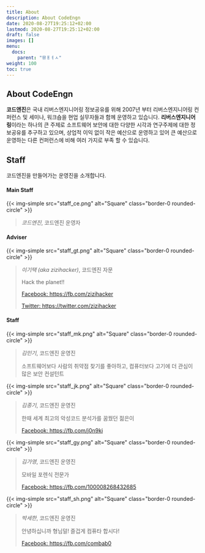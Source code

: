 ```yaml
---
title: About
description: About CodeEngn
date: 2020-08-27T19:25:12+02:00
lastmod: 2020-08-27T19:25:12+02:00
draft: false
images: []
menu:
  docs:
    parent: "뮤ㅐㅕㅅ"
weight: 100
toc: true
---
```


## About CodeEngn

**코드엔진**은 국내 리버스엔지니어링 정보공유를 위해 2007년 부터 리버스엔지니어링 컨퍼런스 및 세미나, 워크숍을 현업 실무자들과 함께 운영하고 있습니다. **리버스엔지니어링**이라는 하나의 큰 주제로 소프트웨어 보안에 대한 다양한 시각과 연구주제에 대한 정보공유를 추구하고 있으며, 상업적 이익 없이 작은 예산으로 운영하고 있어 큰 예산으로 운영하는 다른 컨퍼런스에 비해 여러 가지로 부족 할 수 있습니다.

## Staff

코드엔진을 만들어가는 운영진을 소개합니다.

#### Main Staff
{{< img-simple src="staff_ce.png" alt="Square" class="border-0 rounded-circle" >}}
> *코드엔진*, 코드엔진 운영자

#### Adviser
{{< img-simple src="staff_gt.png" alt="Square" class="border-0 rounded-circle" >}}
> *이기택 (aka zizihacker)*, 코드엔진 자문 
> 
> Hack the planet!! 
> 
> <a href='https://fb.com/zizihacker' target='_blank'>Facebook: https://fb.com/zizihacker</a> 
> 
> <a href='https://twitter.com/zizihacker' target='_blank'>Twitter: https://twitter.com/zizihacker</a> 

#### Staff
{{< img-simple src="staff_mk.png" alt="Square" class="border-0 rounded-circle" >}}
> *김민기*, 코드엔진 운영진 
> 
> 소프트웨어보다 사람의 취약점 찾기를 좋아하고, 컴퓨터보다 고기에 더 관심이 많은 보안 컨설턴트

{{< img-simple src="staff_jk.png" alt="Square" class="border-0 rounded-circle" >}}
> *김종기*, 코드엔진 운영진 
> 
> 한때 세계 최고의 악성코드 분석가를 꿈꿨던 젊은이 
> 
> <a href='https://fb.com/j0n9ki' target='_blank'>Facebook: https://fb.com/j0n9ki</a>

{{< img-simple src="staff_gy.png" alt="Square" class="border-0 rounded-circle" >}}
> *김가영*, 코드엔진 운영진 
> 
> 모바일 포렌식 전문가 
> 
> <a href='https://fb.com/100008268432685' target='_blank'>Facebook: https://fb.com/100008268432685</a>

{{< img-simple src="staff_sh.png" alt="Square" class="border-0 rounded-circle" >}}
> *박세한*, 코드엔진 운영진 
> 
> 안녕하십니까 형님덜! 즐겁게 컴퓨타 합시다! 
> 
> <a href='https://fb.com/combab0' target='_blank'>Facebook: https://fb.com/combab0</a>
